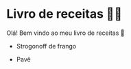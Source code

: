 # Livro de receitas :man_cook:

 Olá! Bem vindo ao meu livro de receitas :wave:

- Strogonoff de frango

- Pavê
